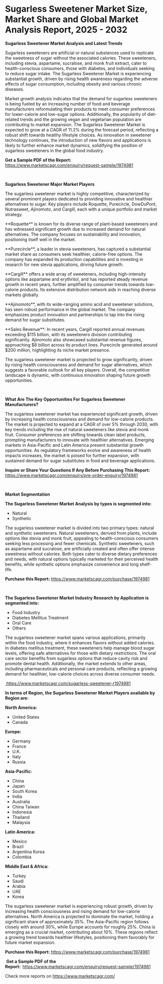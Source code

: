 <p><h1>Sugarless Sweetener Market Size, Market Share and Global Market Analysis Report, 2025 - 2032</h1></p><p><strong>Sugarless Sweetener Market Analysis and Latest Trends</strong></p>
<p><p>Sugarless sweeteners are artificial or natural substances used to replicate the sweetness of sugar without the associated calories. These sweeteners, including stevia, aspartame, sucralose, and monk fruit extract, cater to health-conscious consumers, those with diabetes, and individuals seeking to reduce sugar intake. The Sugarless Sweetener Market is experiencing substantial growth, driven by rising health awareness regarding the adverse effects of sugar consumption, including obesity and various chronic diseases.</p><p>Market growth analysis indicates that the demand for sugarless sweeteners is being fueled by an increasing number of food and beverage manufacturers reformulating their products to meet consumer preferences for lower-calorie and low-sugar options. Additionally, the popularity of diet-related trends and the growing vegan and vegetarian population are contributing to market expansion. The Sugarless Sweetener Market is expected to grow at a CAGR of 11.2% during the forecast period, reflecting a robust shift towards healthy lifestyle choices. As innovation in sweetener technology continues, the introduction of new flavors and applications is likely to further enhance market dynamics, solidifying the position of sugarless sweeteners in the global food industry.</p></p>
<p><strong>Get a Sample PDF of the Report:&nbsp;</strong> <a href="https://www.marketscagr.com/enquiry/request-sample/1974981?utm_campaign=3263&utm_medium=2&utm_source=Github&utm_content=ia&utm_term=01042025&utm_id=sugarless-sweetener">https://www.marketscagr.com/enquiry/request-sample/1974981</a></p>
<p>&nbsp;</p>
<p><strong>Sugarless Sweetener Major Market Players</strong></p>
<p><p>The sugarless sweetener market is highly competitive, characterized by several prominent players dedicated to providing innovative and healthier alternatives to sugar. Key players include Roquette, Purecircle, DowDuPont, Nutrasweet, Ajinomoto, and Cargill, each with a unique portfolio and market strategy.</p><p>**Roquette** is known for its diverse range of plant-based sweeteners and has witnessed significant growth due to increased demand for natural alternatives. The company focuses on sustainability and innovation, positioning itself well in the market.</p><p>**Purecircle**, a leader in stevia sweeteners, has captured a substantial market share as consumers seek healthier, calorie-free options. The company has expanded its production capabilities and is investing in research for new stevia applications, driving future growth.</p><p>**Cargill** offers a wide array of sweeteners, including high-intensity options like aspartame and erythritol, and has reported steady revenue growth in recent years, further amplified by consumer trends towards low-calorie products. Its extensive distribution network aids in reaching diverse markets globally.</p><p>**Ajinomoto**, with its wide-ranging amino acid and sweetener solutions, has seen robust performance in the global market. The company emphasizes product innovation and partnerships to tap into the rising demand for sugar substitutes.</p><p>**Sales Revenue**: In recent years, Cargill reported annual revenues exceeding $115 billion, with its sweeteners division contributing significantly. Ajinomoto also showcased substantial revenue figures, approaching $8 billion across its product lines. Purecircle generated around $200 million, highlighting its niche market presence.</p><p>The sugarless sweetener market is projected to grow significantly, driven by rising health consciousness and demand for sugar alternatives, which suggests a favorable outlook for all key players. Overall, the competitive landscape is dynamic, with continuous innovation shaping future growth opportunities.</p></p>
<p>&nbsp;</p>
<p><strong>What Are The Key Opportunities For Sugarless Sweetener Manufacturers?</strong></p>
<p><p>The sugarless sweetener market has experienced significant growth, driven by increasing health consciousness and demand for low-calorie products. The market is projected to expand at a CAGR of over 5% through 2030, with key trends including the rise of natural sweeteners like stevia and monk fruit. Consumer preferences are shifting towards clean label products, prompting manufacturers to innovate with healthier alternatives. Emerging markets in Asia-Pacific and Latin America present substantial growth opportunities. As regulatory frameworks evolve and awareness of health impacts increases, the market is poised for further expansion, with sustained demand for sugar substitutes in food and beverage applications.</p></p>
<p><strong>Inquire or Share Your Questions If Any Before Purchasing This Report:</strong> <a href="https://www.marketscagr.com/enquiry/pre-order-enquiry/1974981?utm_campaign=3263&utm_medium=2&utm_source=Github&utm_content=ia&utm_term=01042025&utm_id=sugarless-sweetener">https://www.marketscagr.com/enquiry/pre-order-enquiry/1974981</a></p>
<p>&nbsp;</p>
<p><strong>Market Segmentation</strong></p>
<p><strong>The Sugarless Sweetener Market Analysis by types is segmented into:</strong></p>
<p><ul><li>Natural</li><li>Synthetic</li></ul></p>
<p><p>The sugarless sweetener market is divided into two primary types: natural and synthetic sweeteners. Natural sweeteners, derived from plants, include options like stevia and monk fruit, appealing to health-conscious consumers seeking less processing and fewer chemicals. Synthetic sweeteners, such as aspartame and sucralose, are artificially created and often offer intense sweetness without calories. Both types cater to diverse dietary preferences and needs, with natural options typically marketed for their perceived health benefits, while synthetic options emphasize convenience and long shelf-life.</p></p>
<p><strong>Purchase this Report:&nbsp;</strong><a href="https://www.marketscagr.com/purchase/1974981?utm_campaign=3263&utm_medium=2&utm_source=Github&utm_content=ia&utm_term=01042025&utm_id=sugarless-sweetener">https://www.marketscagr.com/purchase/1974981</a></p>
<p>&nbsp;</p>
<p><strong>The Sugarless Sweetener Market Industry Research by Application is segmented into:</strong></p>
<p><ul><li>Food Industry</li><li>Diabetes Mellitus Treatment</li><li>Oral Care</li><li>Others</li></ul></p>
<p><p>The sugarless sweetener market spans various applications, primarily within the food industry, where it enhances flavors without added calories. In diabetes mellitus treatment, these sweeteners help manage blood sugar levels, offering safe alternatives for those with dietary restrictions. The oral care sector benefits from sugarless options that reduce cavity risk and promote dental health. Additionally, the market extends to other areas, including pharmaceuticals and personal care products, reflecting a growing demand for healthier, low-calorie choices across diverse consumer needs.</p></p>
<p><a href="https://www.marketscagr.com/sugarless-sweetener-r1974981?utm_campaign=3263&utm_medium=2&utm_source=Github&utm_content=ia&utm_term=01042025&utm_id=sugarless-sweetener">&nbsp;https://www.marketscagr.com/sugarless-sweetener-r1974981</a></p>
<p><strong>In terms of Region, the Sugarless Sweetener Market Players available by Region are:</strong></p>
<p>
    <p> <strong> North America: </strong>
        <ul>
            <li>United States</li>
            <li>Canada</li>
        </ul>
        </p> 
    <p> <strong> Europe: </strong>
        <ul>
            <li>Germany</li>
            <li>France</li>
            <li>U.K.</li>
            <li>Italy</li>
            <li>Russia</li>
        </ul>
        </p> 
    <p> <strong> Asia-Pacific: </strong>
        <ul>
            <li>China</li>
            <li>Japan</li>
            <li>South Korea</li>
            <li>India</li>
            <li>Australia</li>
            <li>China Taiwan</li>
            <li>Indonesia</li>
            <li>Thailand</li>
            <li>Malaysia</li>
        </ul>
        </p> 
    <p> <strong> Latin America: </strong>
        <ul>
            <li>Mexico</li>
            <li>Brazil</li>
            <li>Argentina Korea</li>
            <li>Colombia</li>
        </ul>
        </p> 
    <p> <strong> Middle East & Africa: </strong>
        <ul>
            <li>Turkey</li>
            <li>Saudi</li>
            <li>Arabia</li>
            <li>UAE</li>
            <li>Korea</li>
        </ul>
    </p>
    </p>
<p><p>The sugarless sweetener market is experiencing robust growth, driven by increasing health consciousness and rising demand for low-calorie alternatives. North America is projected to dominate the market, holding a significant share of approximately 35%. The Asia-Pacific region follows closely with around 30%, while Europe accounts for roughly 25%. China is emerging as a crucial market, contributing about 10%. These regions reflect a growing trend towards healthier lifestyles, positioning them favorably for future market expansion.</p></p>
<p><strong>Purchase this Report: </strong><a href="https://www.marketscagr.com/purchase/1974981?utm_campaign=3263&utm_medium=2&utm_source=Github&utm_content=ia&utm_term=01042025&utm_id=sugarless-sweetener">https://www.marketscagr.com/purchase/1974981</a></p>
<p>&nbsp;<strong>Get a Sample PDF of the Report:&nbsp;&nbsp;</strong><a href="https://www.marketscagr.com/enquiry/request-sample/1974981?utm_campaign=3263&utm_medium=2&utm_source=Github&utm_content=ia&utm_term=01042025&utm_id=sugarless-sweetener">https://www.marketscagr.com/enquiry/request-sample/1974981</a></p>
<p><strong></strong></p>
<p>Check more reports on <a href="https://www.marketscagr.com/?utm_campaign=3263&utm_medium=2&utm_source=Github&utm_content=ia&utm_term=01042025&utm_id=sugarless-sweetener">https://www.marketscagr.com/</a></p>